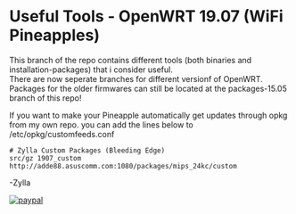 # Useful Tools - OpenWRT 19.07 (WiFi Pineapples)

This branch of the repo contains different tools (both binaries and installation-packages) that i consider useful.  
There are now seperate branches for different versionf of OpenWRT.  
Packages for the older firmwares can still be located at the packages-15.05 branch of this repo!

If you want to make your Pineapple automatically get updates through opkg from my own repo. you can add the lines below to /etc/opkg/customfeeds.conf
```
# Zylla Custom Packages (Bleeding Edge)
src/gz 1907_custom http://adde88.asuscomm.com:1080/packages/mips_24kc/custom
```

-Zylla  


[![paypal](https://www.paypalobjects.com/en_US/NO/i/btn/btn_donateCC_LG.gif)](https://www.paypal.com/cgi-bin/webscr?cmd=_s-xclick&hosted_button_id=4HJM939H9PHWW)
